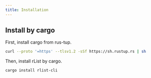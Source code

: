 ```yaml
---
title: Installation
---
```


## Install by cargo

First, install cargo from rus-tup.

```bash
curl --proto '=https' --tlsv1.2 -sSf https://sh.rustup.rs | sh
```

Then, install rList by cargo.

```bash
cargo install rlist-cli
```